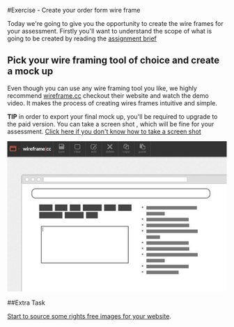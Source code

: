 #Exercise  - Create your order form wire frame

Today we're going to give you the opportunity to create the wire frames for your assessment. Firstly you'll want to understand the scope of what is going to be created by reading the [assignment brief](http://learn.solent.ac.uk/course/view.php?id=20825&section=1) 

## Pick your wire framing tool of choice and create a mock up

Even though you can use any wire framing tool you like, we highly recommend [wireframe.cc](https://wireframe.cc/) checkout their website and watch the demo video.  It makes the process of creating wires frames intuitive and simple. 

**TIP** in order to export your final mock up, you'll be required to upgrade to the paid version. You can take a screen shot , which will be fine for your assessment.  [Click here if you don't know how to take a screen shot](http://www.wikihow.com/Take-a-Screenshot-in-Microsoft-Windows)
  

![img/wireframe-cc.jpg](img/wireframe-cc.jpg)


##Extra Task 

[Start to source some rights free images for your website](https://martinsolent.github.io/copyright/copyright2016_v2/). 




 


